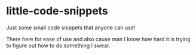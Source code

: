 # little-code-snippets
Just some small code snippets that anyone can use! 

There here for ease of use and also cause man I know how hard it is trying to figure out how to do something I swear.
